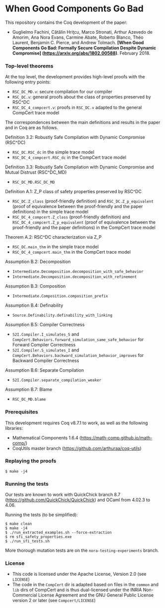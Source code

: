 # When Good Components Go Bad #

This repository contains the Coq development of the paper:
- Guglielmo Fachini, Cătălin Hriţcu, Marco Stronati, Arthur Azevedo de
  Amorim, Ana Nora Evans, Carmine Abate, Roberto Blanco, Théo Laurent,
  Benjamin C. Pierce, and Andrew Tolmach.
  **[When Good Components Go Bad: Formally Secure Compilation Despite
     Dynamic Compromise]
     (https://arxiv.org/abs/1802.00588)**. February 2018.

### Top-level theorems ###

At the top level, the development provides high-level proofs with the following
entry points:
- `RSC_DC_MD.v`: secure compilation for our compiler
- `RSC_DC.v`: general proofs about the class of properties preserved by RSC^DC
- `RSC_DC_4_compcert.v`: proofs in `RSC_DC.v` adapted to the general CompCert
  trace model

The correspondences between the main definitions and results in the paper and
in Coq are as follows.

Definition 3.2: Robustly Safe Compilation with Dynamic Compromise (RSC^DC)
- `RSC_DC.RSC_dc` in the simple trace model
- `RSC_DC_4_compcert.RSC_dc` in the CompCert trace model

Definition 3.3: Robustly Safe Compilation with Dynamic Compromise and Mutual
Distrust (RSC^DC_MD)
- `RSC_DC_MD.RSC_DC_MD`

Definition A.1: Z_P class of safety properties preserved by RSC^DC
- `RSC_DC.Z_class` (proof-friendly definition)
  and `RSC_DC.Z_p_equivalent`
  (proof of equivalence between the proof-friendly and the paper definitions)
  in the simple trace model
- `RSC_DC_4_compcert.Z_class` (proof-friendly definition)
  and `RSC_DC_4_compcert.Z_p_equivalent`
  (proof of equivalence between the proof-friendly and the paper definitions)
  in the CompCert trace model

Theorem A.2: RSC^DC characterization via Z_P
- `RSC_DC.main_thm` in the simple trace model
- `RSC_DC_4_compcert.main_thm` in the CompCert trace model

Assumption B.2: Decomposition
- `Intermediate.Decomposition.decomposition_with_safe_behavior`
- `Intermediate.Decomposition.decomposition_with_refinement`

Assumption B.3: Composition
- `Intermediate.Composition.composition_prefix`

Assumption B.4: Definability
- `Source.Definability.definability_with_linking`

Assumption B.5: Compiler Correctness
- `S2I.Compiler.I_simulates_S` and
  `CompCert.Behaviors.forward_simulation_same_safe_behavior`
  for Forward Compiler Correctness
- `S2I.Compiler.S_simulates_I` and
  `CompCert.Behaviors.backward_simulation_behavior_improves`
  for Backward Compiler Correctness

Assumption B.6: Separate Compilation
- `S2I.Compiler.separate_compilation_weaker`

Assumption B.7: Blame
- `RSC_DC_MD.blame`

### Prerequisites ###

This development requires Coq v8.7.1 to work, as well as the following libraries:
- Mathematical Components 1.6.4 (https://math-comp.github.io/math-comp/)
- CoqUtils master branch (https://github.com/arthuraa/coq-utils)

### Replaying the proofs ###

    $ make -j4

### Running the tests ###

Our tests are known to work with QuickChick branch 8.7
(https://github.com/QuickChick/QuickChick) and OCaml from 4.02.3 to 4.06.

Running the tests (to be simplified):

    $ make clean
    $ make -j4
    $ ./run_extracted_examples.sh --force-extraction
    $ rm sfi_safety_properties.exe
    $ ./run_sfi_tests.sh

More thorough mutation tests are on the `nora-testing-experiments` branch.

### License ###
- This code is licensed under the Apache License, Version 2.0 (see `LICENSE`)
- The code in the `CompCert` dir is adapted based on files in the
  `common` and `lib` dirs of CompCert and is thus dual-licensed under
  the INRIA Non-Commercial License Agreement and the GNU General
  Public License version 2 or later (see `Compcert/LICENSE`)

